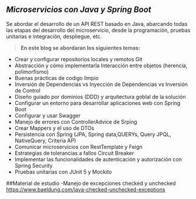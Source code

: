 ## _Microservicios con Java y Spring Boot_

Se abordar el desarrollo de un API REST basado en Java, abarcando todas las etapas del desarrollo del microservicio, desde la programación, pruebas unitarias e integración, despliegue, etc.

> **En este blog se abordaran los siguientes temas:**
- Crear y configurar repositorios locales y remotos Git
- Abstracción y cómo implementarla Interacción entre objetos (herencia, polimorfismo)
- Buenas prácticas de codigo limpio
- Inversión de Dependencias vs Inyección de Dependencias vs Inversión de Control
- Diseño guiado por dominios (DDD) y arquitectura goblal de la solución
- Configurar un entorno para desarrollar aplicaciones web con Spring Boot
- Configurar y usar Swagger
- Manejo de errores con ControllerAdvice de Srping
- Crear Mappers y el uso de DTOs
- Persistencia con Spring (JPA, Spring data,QUERYs, Query JPQL, NativeQuery, Criteria AP)
- Comunicar microservicios con RestTemplate y Feign
- Estrategias de tolerancias a fallos Circuit Breaker
- Implementar las funcionalidades de autenticación y autorización con Spring Security
- Pruebas unitarias con JUnit 5 y Mockito
  
##Material de estudio
-Manejo de excepciones checked y unchecked
https://www.baeldung.com/java-checked-unchecked-exceptions
